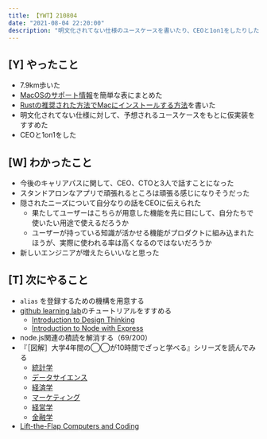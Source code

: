```yaml
---
title: 【YWT】210804
date: "2021-08-04 22:20:00"
description: "明文化されてない仕様のユースケースを書いたり、CEOと1on1をしたりした"
---
```


## [Y] やったこと

- 7.9km歩いた
- [MacOSのサポート情報](https://gist.github.com/LeeDDHH/c9192f55f0067fda01df4402a7da04ac)を簡単な表にまとめた
- [Rustの推奨された方法でMacにインストールする方法](https://gist.github.com/LeeDDHH/c2d81f363b9d4e48ad0b686a8525e5c0)を書いた
- 明文化されてない仕様に対して、予想されるユースケースをもとに仮実装をすすめた
- CEOと1on1をした

## [W] わかったこと

- 今後のキャリアパスに関して、CEO、CTOと3人で話すことになった
- スタンドアロンなアプリで頑張れるところは頑張る感じになりそうだった
- 隠されたニーズについて自分なりの話をCEOに伝えられた
  - 果たしてユーザーはこちらが用意した機能を先に目にして、自分たちで使いたい用途で使えるだろうか
  - ユーザーが持っている知識が活かせる機能がプロダクトに組み込まれたほうが、実際に使われる率は高くなるのではないだろうか
- 新しいエンジニアが増えたらいいなと思った

## [T] 次にやること

- `alias` を登録するための機構を用意する
- [github learning lab](https://lab.github.com/githubtraining)のチュートリアルをすすめる
  - [Introduction to Design Thinking](https://lab.github.com/githubtraining/introduction-to-design-thinking)
  - [Introduction to Node with Express](https://lab.github.com/everydeveloper/introduction-to-node-with-express)
- node.js関連の積読を解消する（69/200）
- 『［図解］大学4年間の◯◯が10時間でざっと学べる』シリーズを読んでみる
  - [統計学](https://www.amazon.co.jp/dp/B07PXB4NN9)
  - [データサイエンス](https://www.amazon.co.jp/dp/B07XNW3TQM)
  - [経済学](https://www.amazon.co.jp/dp/B01KNLFHH6)
  - [マーケティング](https://www.amazon.co.jp/dp/B07BNC2SV3)
  - [経営学](https://www.amazon.co.jp/dp/B071SKDF3L)
  - [金融学](https://www.amazon.co.jp/dp/B07BB6Z7FW)
- [Lift-the-Flap Computers and Coding](https://www.amazon.co.jp/dp/1409591514)

<!-- https://twitter.com/camomile_cafe/status/1422922972726128646?s=20 -->

